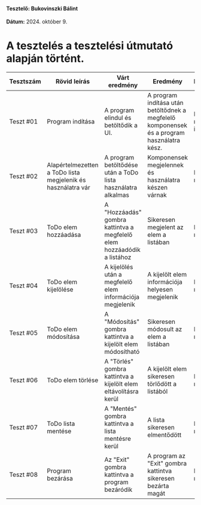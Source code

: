 #### Tesztelő: Bukovinszki Bálint

**Dátum:** 2024. október 9.

# A tesztelés a tesztelési útmutató alapján történt.

| Tesztszám | Rövid leírás                     | Várt eredmény                                                                   | Eredmény                                                                       | Megjegyzés                |
|-----------|----------------------------------|---------------------------------------------------------------------------------|--------------------------------------------------------------------------------|---------------------------|
| Teszt #01 | Program indítása | A program elindul és betöltődik a UI. | A program indítása után betöltődnek a megfelelő komponensek és a program használatra kész. | Probléma mentes indulás |
| Teszt #02 | Alapértelmezetten a ToDo lista megjelenik és használatra vár | A program betöltődése után a ToDo lista használatra alkalmas | Komponensek megjelennek és használatra készen várnak  | Probléma mentes. |
| Teszt #03 | ToDo elem hozzáadása | A "Hozzáadás" gombra kattintva a megfelelő elem hozzáadódik a listához | Sikeresen megjelent az elem a listában | Probléma mentes. |
| Teszt #04 | ToDo elem kijelölése | A kijelölés után a megfelelő elem információja megjelenik | A kijelölt elem információja helyesen megjelenik | Probléma mentes. |
| Teszt #05 | ToDo elem módosítása | A "Módosítás" gombra kattintva a kijelölt elem módosítható | Sikeresen módosult az elem a listában | Probléma mentes. |
| Teszt #06 | ToDo elem törlése | A "Törlés" gombra kattintva a kijelölt elem eltávolításra kerül | A kijelölt elem sikeresen törlődött a listából | Probléma mentes. |
| Teszt #07 | ToDo lista mentése | A "Mentés" gombra kattintva a lista mentésre kerül | A lista sikeresen elmentődött | Probléma mentes. |
| Teszt #08 | Program bezárása | Az "Exit" gombra kattintva a program bezáródik | A program az "Exit" gombra kattintva sikeresen bezárta magát | Probléma mentes. |